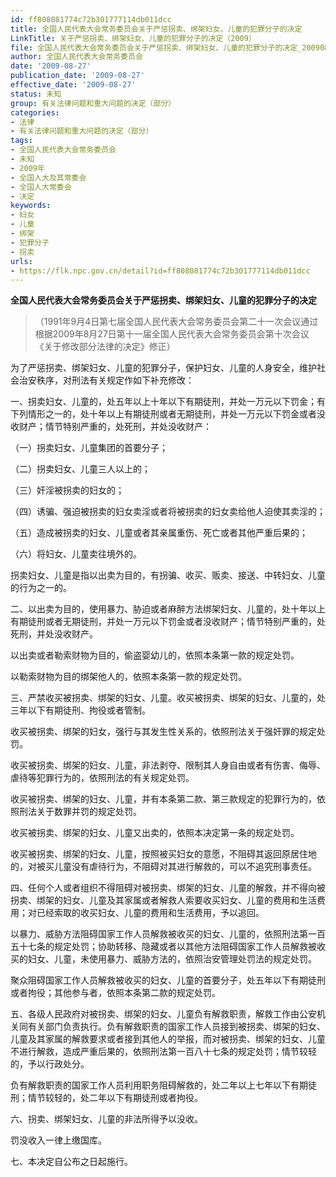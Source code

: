 ```yaml
---
id: ff808081774c72b301777114db011dcc
title: 全国人民代表大会常务委员会关于严惩拐卖、绑架妇女、儿童的犯罪分子的决定
LinkTitle: 关于严惩拐卖、绑架妇女、儿童的犯罪分子的决定（2009）
file: 全国人民代表大会常务委员会关于严惩拐卖、绑架妇女、儿童的犯罪分子的决定_20090827_ff808081774c72b301777114db011dcc.docx
author: 全国人民代表大会常务委员会
date: '2009-08-27'
publication_date: '2009-08-27'
effective_date: '2009-08-27'
status: 未知
group: 有关法律问题和重大问题的决定（部分）
categories:
- 法律
- 有关法律问题和重大问题的决定（部分）
tags:
- 全国人民代表大会常务委员会
- 未知
- 2009年
- 全国人大及其常委会
- 全国人大常委会
- 决定
keywords:
- 妇女
- 儿童
- 绑架
- 犯罪分子
- 拐卖
urls:
- https://flk.npc.gov.cn/detail?id=ff808081774c72b301777114db011dcc
---
```


**全国人民代表大会常务委员会关于严惩拐卖、绑架妇女、儿童的犯罪分子的决定**

> （1991年9月4日第七届全国人民代表大会常务委员会第二十一次会议通过 根据2009年8月27日第十一届全国人民代表大会常务委员会第十次会议《关于修改部分法律的决定》修正）

为了严惩拐卖、绑架妇女、儿童的犯罪分子，保护妇女、儿童的人身安全，维护社会治安秩序，对刑法有关规定作如下补充修改：

一、拐卖妇女、儿童的，处五年以上十年以下有期徒刑，并处一万元以下罚金；有下列情形之一的，处十年以上有期徒刑或者无期徒刑，并处一万元以下罚金或者没收财产；情节特别严重的，处死刑，并处没收财产：

（一）拐卖妇女、儿童集团的首要分子；

（二）拐卖妇女、儿童三人以上的；

（三）奸淫被拐卖的妇女的；

（四）诱骗、强迫被拐卖的妇女卖淫或者将被拐卖的妇女卖给他人迫使其卖淫的；

（五）造成被拐卖的妇女、儿童或者其亲属重伤、死亡或者其他严重后果的；

（六）将妇女、儿童卖往境外的。

拐卖妇女、儿童是指以出卖为目的，有拐骗、收买、贩卖、接送、中转妇女、儿童的行为之一的。

二、以出卖为目的，使用暴力、胁迫或者麻醉方法绑架妇女、儿童的，处十年以上有期徒刑或者无期徒刑，并处一万元以下罚金或者没收财产；情节特别严重的，处死刑，并处没收财产。

以出卖或者勒索财物为目的，偷盗婴幼儿的，依照本条第一款的规定处罚。

以勒索财物为目的绑架他人的，依照本条第一款的规定处罚。

三、严禁收买被拐卖、绑架的妇女、儿童。收买被拐卖、绑架的妇女、儿童的，处三年以下有期徒刑、拘役或者管制。

收买被拐卖、绑架的妇女，强行与其发生性关系的，依照刑法关于强奸罪的规定处罚。

收买被拐卖、绑架的妇女、儿童，非法剥夺、限制其人身自由或者有伤害、侮辱、虐待等犯罪行为的，依照刑法的有关规定处罚。

收买被拐卖、绑架的妇女、儿童，并有本条第二款、第三款规定的犯罪行为的，依照刑法关于数罪并罚的规定处罚。

收买被拐卖、绑架的妇女、儿童又出卖的，依照本决定第一条的规定处罚。

收买被拐卖、绑架的妇女、儿童，按照被买妇女的意愿，不阻碍其返回原居住地的，对被买儿童没有虐待行为，不阻碍对其进行解救的，可以不追究刑事责任。

四、任何个人或者组织不得阻碍对被拐卖、绑架的妇女、儿童的解救，并不得向被拐卖、绑架的妇女、儿童及其家属或者解救人索要收买妇女、儿童的费用和生活费用；对已经索取的收买妇女、儿童的费用和生活费用，予以追回。

以暴力、威胁方法阻碍国家工作人员解救被收买的妇女、儿童的，依照刑法第一百五十七条的规定处罚；协助转移、隐藏或者以其他方法阻碍国家工作人员解救被收买的妇女、儿童，未使用暴力、威胁方法的，依照治安管理处罚法的规定处罚。

聚众阻碍国家工作人员解救被收买的妇女、儿童的首要分子，处五年以下有期徒刑或者拘役；其他参与者，依照本条第二款的规定处罚。

五、各级人民政府对被拐卖、绑架的妇女、儿童负有解救职责，解救工作由公安机关同有关部门负责执行。负有解救职责的国家工作人员接到被拐卖、绑架的妇女、儿童及其家属的解救要求或者接到其他人的举报，而对被拐卖、绑架的妇女、儿童不进行解救，造成严重后果的，依照刑法第一百八十七条的规定处罚；情节较轻的，予以行政处分。

负有解救职责的国家工作人员利用职务阻碍解救的，处二年以上七年以下有期徒刑；情节较轻的，处二年以下有期徒刑或者拘役。

六、拐卖、绑架妇女、儿童的非法所得予以没收。

罚没收入一律上缴国库。

七、本决定自公布之日起施行。
